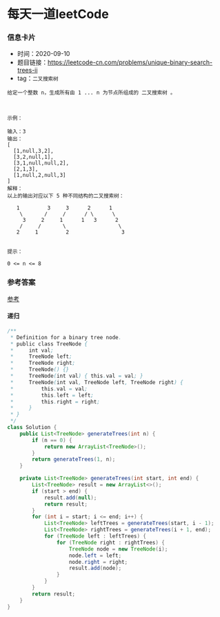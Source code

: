 # 每天一道leetCode

### 信息卡片

- 时间：2020-09-10
- 题目链接：https://leetcode-cn.com/problems/unique-binary-search-trees-ii
- tag：`二叉搜索树`

```
给定一个整数 n，生成所有由 1 ... n 为节点所组成的 二叉搜索树 。

 

示例：

输入：3
输出：
[
  [1,null,3,2],
  [3,2,null,1],
  [3,1,null,null,2],
  [2,1,3],
  [1,null,2,null,3]
]
解释：
以上的输出对应以下 5 种不同结构的二叉搜索树：

   1         3     3      2      1
    \       /     /      / \      \
     3     2     1      1   3      2
    /     /       \                 \
   2     1         2                 3
 

提示：

0 <= n <= 8

```
### 参考答案
[参考](https://leetcode-cn.com/problems/unique-binary-search-trees/solution/bu-tong-de-er-cha-sou-suo-shu-by-leetcode-solution/)

#### 递归


```java
/**
 * Definition for a binary tree node.
 * public class TreeNode {
 *     int val;
 *     TreeNode left;
 *     TreeNode right;
 *     TreeNode() {}
 *     TreeNode(int val) { this.val = val; }
 *     TreeNode(int val, TreeNode left, TreeNode right) {
 *         this.val = val;
 *         this.left = left;
 *         this.right = right;
 *     }
 * }
 */
class Solution {
    public List<TreeNode> generateTrees(int n) {
        if (n == 0) {
            return new ArrayList<TreeNode>();
        }
        return generateTrees(1, n);
    }

    private List<TreeNode> generateTrees(int start, int end) {
        List<TreeNode> result = new ArrayList<>();
        if (start > end) {
            result.add(null);
            return result; 
        }
        for (int i = start; i <= end; i++) {
            List<TreeNode> leftTrees = generateTrees(start, i - 1);
            List<TreeNode> rightTrees = generateTrees(i + 1, end);
            for (TreeNode left : leftTrees) {
                for (TreeNode right : rightTrees) {
                    TreeNode node = new TreeNode(i);
                    node.left = left;
                    node.right = right;
                    result.add(node);
                }
            }
        }
        return result;
    }
}
```

